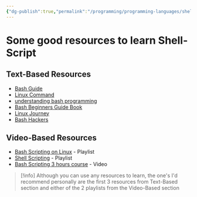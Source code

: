 ```yaml
---
{"dg-publish":true,"permalink":"/programming/programming-languages/shell-script/shell-script-resources/"}
---
```


# Some good resources to learn Shell-Script

## Text-Based Resources
- [Bash Guide](https://mywiki.wooledge.org/BashGuide)
- [Linux Command](http://linuxcommand.org/lc3_writing_shell_scripts.php)
- [understanding bash programming](https://www.linuxjournal.com/content/understanding-bash-elements-programming)
- [Bash Beginners Guide Book](https://tldp.org/LDP/Bash-Beginners-Guide/Bash-Beginners-Guide.pdf)
- [Linux Journey](https://linuxjourney.com)
- [Bash Hackers](https://wiki.bash-hackers.org)

## Video-Based Resources 
- [Bash Scripting on Linux](https://www.youtube.com/playlist?list=PLT98CRl2KxKGj-VKtApD8-zCqSaN2mD4w) - Playlist
- [Shell Scripting](https://www.youtube.com/playlist?list=PLBf0hzazHTGMJzHon4YXGscxUvsFpxrZT) - Playlist
- [Bash Scripting 3 hours course](https://www.youtube.com/watch?v=e7BufAVwDiM) - Video


> [!info] 
> Although you can use any resources to learn, the one's I'd recommend personally are the first 3 resources from Text-Based section and either of the 2 playlists from the Video-Based section

